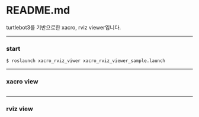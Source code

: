 README.md
===

turtlebot3를 기반으로한 xacro, rviz viewer입니다.

---

### start

```s
$ roslaunch xacro_rviz_viwer xacro_rviz_viewer_sample.launch
```

---

### xacro view

```
```

---

### rviz view

```
```
